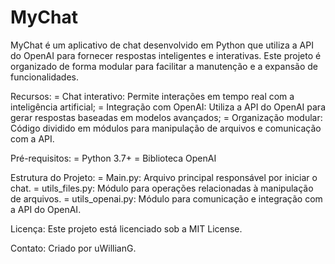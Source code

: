 # MyChat

MyChat é um aplicativo de chat desenvolvido em Python que utiliza a API do OpenAI para fornecer respostas inteligentes e interativas. 
Este projeto é organizado de forma modular para facilitar a manutenção e a expansão de funcionalidades.

Recursos:
 = Chat interativo: Permite interações em tempo real com a inteligência artificial;
 = Integração com OpenAI: Utiliza a API do OpenAI para gerar respostas baseadas em modelos avançados;
 = Organização modular: Código dividido em módulos para manipulação de arquivos e comunicação com a API.
  
Pré-requisitos:
 = Python 3.7+
 = Biblioteca OpenAI

Estrutura do Projeto:
 = Main.py: Arquivo principal responsável por iniciar o chat.
 = utils_files.py: Módulo para operações relacionadas à manipulação de arquivos.
 = utils_openai.py: Módulo para comunicação e integração com a API do OpenAI.

Licença:
Este projeto está licenciado sob a MIT License.

Contato:
Criado por uWillianG.
